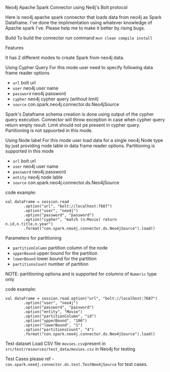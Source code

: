Neo4j Apache Spark Connector using Ne4j's Bolt protocol

Here is neo4j apache spark connector that loads data from neo4j as Spark Dataframe. I've done the implimentation using whatever knowledge of Apache spark I've. Please help me to make it better by rising bugs.

Build
To build the connector run command ```mvn clean compile install```

Features

It has 2 different modes to create Spark   from neo4j data.

Using Cypher Query
For this mode user need to specify following data frame reader options
-  ```url``` bolt url
- ```user``` neo4j user name
- ```password``` neo4j password
- ```cypher``` neo4j cypher query (without limit)
- ```source``` con.spark.neo4j.connector.ds.Neo4jSource

Spark's Dataframe schema creation is done using output of the cypher query execution. Connector will throw exception in case when cypher query return empty result.
Limit should not pe present in cypher query.
Partitioning is not sppuorted in this mode.

Using Node label
For this mode user load data for a single neo4j Node type by just providing node lable in data frame reader options. Partitioning is supported in this mode
-  ```url``` bolt url
- ```user``` neo4j user name
- ```password``` neo4j password
- ```entity``` neo4j node lable
- ```source``` con.spark.neo4j.connector.ds.Neo4jSource

code example:
```
val dataFrame = session.read
        .option("url", "bolt://localhost:7687")
        .option("user", "neo4j")
        .option("password", "password")
        .option("cypher", "match (n:Movie) return n.id,n.title,n.year")
        .format("con.spark.neo4j.connector.ds.Neo4jSource").load()
```

 Parameters for partitioning
-  ```partitionColumn``` partition column of the node
- ```upperBound``` upper bound for the partition
- ```lowerBound```  lower bound for the partition
- ```partitionsCount```  number of partition

NOTE:
 partitioning optiona and  is supported for columns of ```Numeric``` type only

code example:
```
val dataFrame = session.read.option("url", "bolt://localhost:7687")
        .option("user", "neo4j")
        .option("password", "password")
        .option("entity", "Movie")
        .option("partitionColumn", "id")
        .option("upperBound", "100")
        .option("lowerBound", "1")
        .option("partitionsCount", "4")
        .format("con.spark.neo4j.connector.ds.Neo4jSource").load()
```

Test dataset
Load CSV file ```movies.csv```present in ```src/test/resources/test_data/movies.csv``` in Neo4j for testing

Test Cases
please ref - ```con.spark.neo4j.connector.ds.test.TestNeo4jSource``` for test cases.
